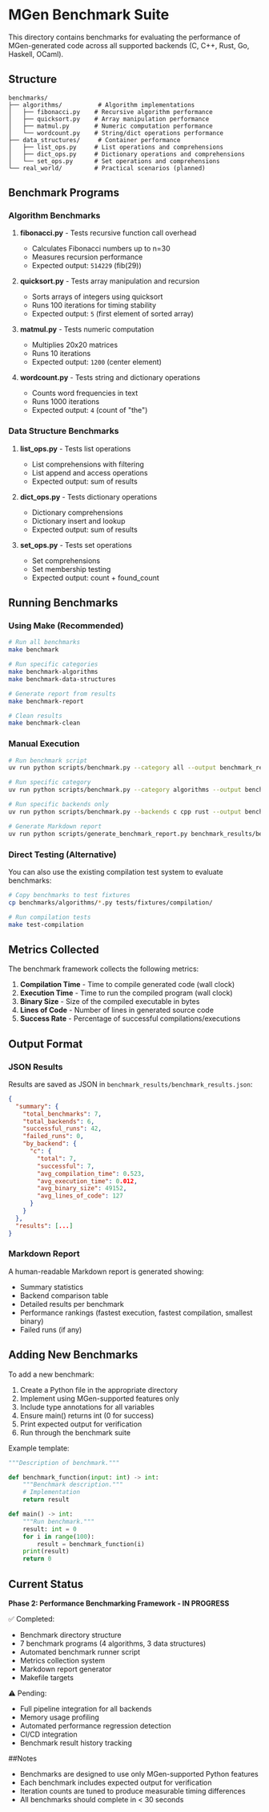 # MGen Benchmark Suite

This directory contains benchmarks for evaluating the performance of MGen-generated code across all supported backends (C, C++, Rust, Go, Haskell, OCaml).

## Structure

```
benchmarks/
├── algorithms/          # Algorithm implementations
│   ├── fibonacci.py    # Recursive algorithm performance
│   ├── quicksort.py    # Array manipulation performance
│   ├── matmul.py       # Numeric computation performance
│   └── wordcount.py    # String/dict operations performance
├── data_structures/     # Container performance
│   ├── list_ops.py     # List operations and comprehensions
│   ├── dict_ops.py     # Dictionary operations and comprehensions
│   └── set_ops.py      # Set operations and comprehensions
└── real_world/         # Practical scenarios (planned)
```

## Benchmark Programs

### Algorithm Benchmarks

1. **fibonacci.py** - Tests recursive function call overhead
   - Calculates Fibonacci numbers up to n=30
   - Measures recursion performance
   - Expected output: `514229` (fib(29))

2. **quicksort.py** - Tests array manipulation and recursion
   - Sorts arrays of integers using quicksort
   - Runs 100 iterations for timing stability
   - Expected output: `5` (first element of sorted array)

3. **matmul.py** - Tests numeric computation
   - Multiplies 20x20 matrices
   - Runs 10 iterations
   - Expected output: `1200` (center element)

4. **wordcount.py** - Tests string and dictionary operations
   - Counts word frequencies in text
   - Runs 1000 iterations
   - Expected output: `4` (count of "the")

### Data Structure Benchmarks

1. **list_ops.py** - Tests list operations
   - List comprehensions with filtering
   - List append and access operations
   - Expected output: sum of results

2. **dict_ops.py** - Tests dictionary operations
   - Dictionary comprehensions
   - Dictionary insert and lookup
   - Expected output: sum of results

3. **set_ops.py** - Tests set operations
   - Set comprehensions
   - Set membership testing
   - Expected output: count + found_count

## Running Benchmarks

### Using Make (Recommended)

```bash
# Run all benchmarks
make benchmark

# Run specific categories
make benchmark-algorithms
make benchmark-data-structures

# Generate report from results
make benchmark-report

# Clean results
make benchmark-clean
```

### Manual Execution

```bash
# Run benchmark script
uv run python scripts/benchmark.py --category all --output benchmark_results

# Run specific category
uv run python scripts/benchmark.py --category algorithms --output benchmark_results

# Run specific backends only
uv run python scripts/benchmark.py --backends c cpp rust --output benchmark_results

# Generate Markdown report
uv run python scripts/generate_benchmark_report.py benchmark_results/benchmark_results.json --output benchmark_results/benchmark_report.md
```

### Direct Testing (Alternative)

You can also use the existing compilation test system to evaluate benchmarks:

```bash
# Copy benchmarks to test fixtures
cp benchmarks/algorithms/*.py tests/fixtures/compilation/

# Run compilation tests
make test-compilation
```

## Metrics Collected

The benchmark framework collects the following metrics:

1. **Compilation Time** - Time to compile generated code (wall clock)
2. **Execution Time** - Time to run the compiled program (wall clock)
3. **Binary Size** - Size of the compiled executable in bytes
4. **Lines of Code** - Number of lines in generated source code
5. **Success Rate** - Percentage of successful compilations/executions

## Output Format

### JSON Results

Results are saved as JSON in `benchmark_results/benchmark_results.json`:

```json
{
  "summary": {
    "total_benchmarks": 7,
    "total_backends": 6,
    "successful_runs": 42,
    "failed_runs": 0,
    "by_backend": {
      "c": {
        "total": 7,
        "successful": 7,
        "avg_compilation_time": 0.523,
        "avg_execution_time": 0.012,
        "avg_binary_size": 49152,
        "avg_lines_of_code": 127
      }
    }
  },
  "results": [...]
}
```

### Markdown Report

A human-readable Markdown report is generated showing:
- Summary statistics
- Backend comparison table
- Detailed results per benchmark
- Performance rankings (fastest execution, fastest compilation, smallest binary)
- Failed runs (if any)

## Adding New Benchmarks

To add a new benchmark:

1. Create a Python file in the appropriate directory
2. Implement using MGen-supported features only
3. Include type annotations for all variables
4. Ensure main() returns int (0 for success)
5. Print expected output for verification
6. Run through the benchmark suite

Example template:

```python
"""Description of benchmark."""

def benchmark_function(input: int) -> int:
    """Benchmark description."""
    # Implementation
    return result

def main() -> int:
    """Run benchmark."""
    result: int = 0
    for i in range(100):
        result = benchmark_function(i)
    print(result)
    return 0
```

## Current Status

**Phase 2: Performance Benchmarking Framework - IN PROGRESS**

✅ Completed:
- Benchmark directory structure
- 7 benchmark programs (4 algorithms, 3 data structures)
- Automated benchmark runner script
- Metrics collection system
- Markdown report generator
- Makefile targets

⚠️ Pending:
- Full pipeline integration for all backends
- Memory usage profiling
- Automated performance regression detection
- CI/CD integration
- Benchmark result history tracking

##Notes

- Benchmarks are designed to use only MGen-supported Python features
- Each benchmark includes expected output for verification
- Iteration counts are tuned to produce measurable timing differences
- All benchmarks should complete in < 30 seconds
